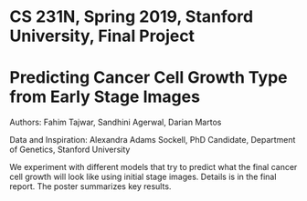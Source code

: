 # CS 231N, Spring 2019, Stanford University, Final Project
# Predicting Cancer Cell Growth Type from Early Stage Images

Authors: Fahim Tajwar, Sandhini Agerwal, Darian Martos

Data and Inspiration: Alexandra Adams Sockell, PhD Candidate, Department of Genetics, Stanford University

We experiment with different models that try to predict what the final cancer cell growth will look like using initial stage images.
Details is in the final report.
The poster summarizes key results.
